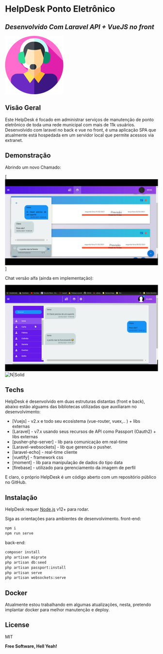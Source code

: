 # HelpDesk Ponto Eletrônico
## _Desenvolvido Com Laravel API + VueJS no front_

[![N|Solid](./front/public/img/icons/android-chrome-192x192.png)](http://131.255.233.6:8000/login)

## Visão Geral
Este HelpDesk é focado em administrar serviços de manutenção de ponto eletrônico de toda uma rede municipal com mais de 11k usuários. Desenvolvido com laravel no back e vue no front, é uma aplicação SPA que atualmente está hospedada em um servidor local que permite acessos via extranet.

## Demonstração

Abrindo um novo Chamado: 

[![N|Solid](./front/src/assets/images/component_chat.png)]

Chat versão alfa (ainda em implementação):

![N|Solid](./front/src/assets/images/page_chat.png)
![N|Solid](./front/src/assets/images/component_chat_chat.png)


## Techs

HelpDesk é desenvolvido em duas estruturas distantas (front e back), abaixo estão alguams das bibliotecas utilizadas que auxiliaram no desenvolvimento:

- [Vuejs] - v2.x e todo seu ecosistema (vue-router, vuex,.. ) + libs externas
- [Laravel] - v7.x usando seus recursos de API como Passport (Oauth2) + libs externas
- [pusher-php-server] - lib para comunicação em real-time
- [Laravel-websockets] - lib que gerencia o pusher.
- [laravel-echo] - real-time cliente
- [vuetify] - framework css
- [moment] - lib para manipulação de dados do tipo data
- [firebase] - utilizado para gerenciamento da imagem de perfil

E claro, o próprio HelpDesk é um código aberto com um repositório público
no GitHub.

## Instalação

HelpDesk requer [Node.js](https://nodejs.org/) v12+ para rodar.

Siga as orientações para ambientes de desenvolvimento.
front-end:
```sh
npm i
npm run serve
```
back-end: 
```sh
composer install
php artisan migrate
php artisan db:seed
php artisan passport:install
php artisan serve
php artisan websockets:serve
```

## Docker

Atualmente estou trabalhando em algumas atualizações, nesta, pretendo implantar docker para melhor manutenção e deploy.

## License

MIT

**Free Software, Hell Yeah!**

